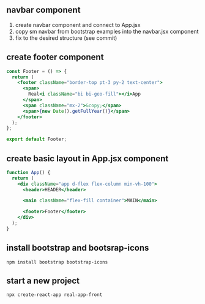 ## navbar component

1. create navbar component and connect to App.jsx
2. copy sm navbar from bootstrap examples into the navbar.jsx component
3. fix to the desired structure (see commit)

## create footer component

```jsx
const Footer = () => {
  return (
    <footer className="border-top pt-3 py-2 text-center">
      <span>
        Real<i className="bi bi-geo-fill"></i>App
      </span>
      <span className="mx-2">&copy;</span>
      <span>{new Date().getFullYear()}</span>
    </footer>
  );
};

export default Footer;
```

## create basic layout in App.jsx component

```jsx
function App() {
  return (
    <div className="app d-flex flex-column min-vh-100">
      <header>HEADER</header>

      <main className="flex-fill container">MAIN</main>

      <footer>Footer</footer>
    </div>
  );
}
```

## install bootstrap and bootsrap-icons

`npm install bootstrap bootstrap-icons`

## start a new project

`npx create-react-app real-app-front`
